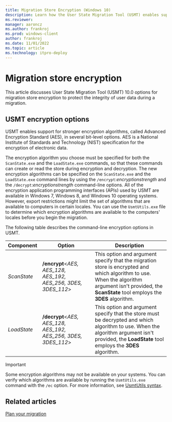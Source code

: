```yaml
---
title: Migration Store Encryption (Windows 10)
description: Learn how the User State Migration Tool (USMT) enables support for stronger encryption algorithms, called Advanced Encryption Standard (AES).
ms.reviewer: 
manager: aaroncz
ms.author: frankroj
ms.prod: windows-client
author: frankroj
ms.date: 11/01/2022
ms.topic: article
ms.technology: itpro-deploy
---
```


# Migration store encryption

This article discusses User State Migration Tool (USMT) 10.0 options for migration store encryption to protect the integrity of user data during a migration.

## USMT encryption options

USMT enables support for stronger encryption algorithms, called Advanced Encryption Standard (AES), in several bit-level options. AES is a National Institute of Standards and Technology (NIST) specification for the encryption of electronic data.

The encryption algorithm you choose must be specified for both the `ScanState.exe` and the `LoadState.exe` commands, so that these commands can create or read the store during encryption and decryption. The new encryption algorithms can be specified on the `ScanState.exe` and the `LoadState.exe` command lines by using the `/encrypt`:*encryptionstrength* and the `/decrypt`:*encryptionstrength* command-line options. All of the encryption application programming interfaces (APIs) used by USMT are available in Windows 7, Windows 8, and Windows 10 operating systems. However, export restrictions might limit the set of algorithms that are available to computers in certain locales. You can use the `UsmtUtils.exe` file to determine which encryption algorithms are available to the computers' locales before you begin the migration.

The following table describes the command-line encryption options in USMT.

|Component|Option|Description|
|--- |--- |--- |
|*ScanState*|**/encrypt**<*AES, AES_128, AES_192, AES_256, 3DES, 3DES_112*>|This option and argument specify that the migration store is encrypted and which algorithm to use. When the algorithm argument isn't provided, the **ScanState** tool employs the **3DES** algorithm.|
|*LoadState*|**/decrypt**<*AES, AES_128, AES_192, AES_256, 3DES, 3DES_112*>|This option and argument specify that the store must be decrypted and which algorithm to use. When the algorithm argument isn't provided, the **LoadState** tool employs the **3DES** algorithm.|

> [!IMPORTANT]
> Some encryption algorithms may not be available on your systems. You can verify which algorithms are available by running the `UsmtUtils.exe` command with the `/ec` option. For more information, see [UsmtUtils syntax](usmt-utilities.md).

## Related articles

[Plan your migration](usmt-plan-your-migration.md)
